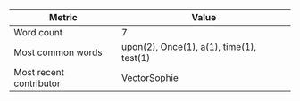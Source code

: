 | Metric | Value |
| --- | --- |
| Word count | 7 |
| Most common words | upon(2), Once(1), a(1), time(1), test(1) |
| Most recent contributor | VectorSophie |
